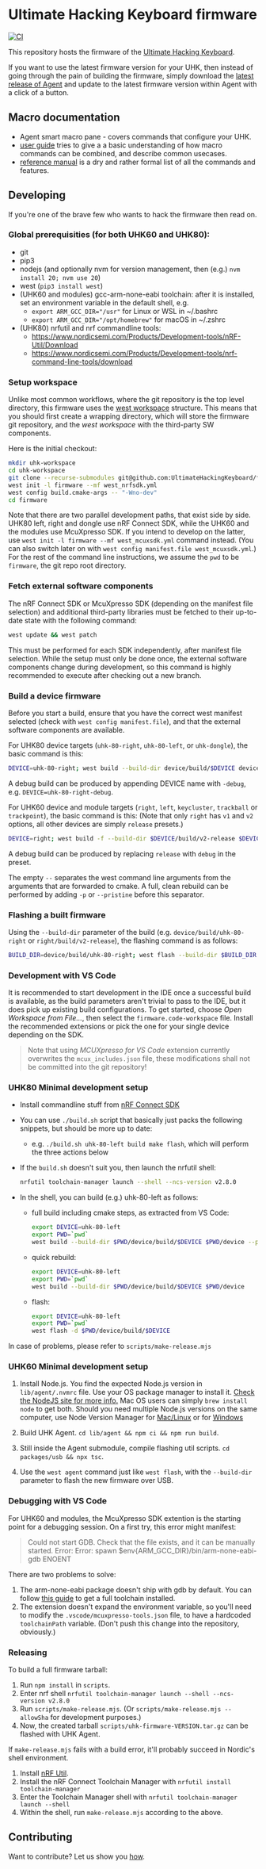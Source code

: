 # Ultimate Hacking Keyboard firmware

[![CI](https://github.com/UltimateHackingKeyboard/firmware/actions/workflows/ci.yml/badge.svg)](https://github.com/UltimateHackingKeyboard/firmware/actions/workflows/ci.yml)

This repository hosts the firmware of the [Ultimate Hacking Keyboard](https://ultimatehackingkeyboard.com/).

If you want to use the latest firmware version for your UHK, then instead of going through the pain of building the firmware, simply download the [latest release of Agent](https://github.com/UltimateHackingKeyboard/agent/releases/latest) and update to the latest firmware version within Agent with a click of a button.

## Macro documentation

- Agent smart macro pane - covers commands that configure your UHK. 
- [user guide](https://github.com/UltimateHackingKeyboard/firmware/blob/master/doc-dev/user-guide.md) tries to give a a basic understanding of how macro commands can be combined, and describe common usecases.
- [reference manual](https://github.com/UltimateHackingKeyboard/firmware/blob/master/doc-dev/reference-manual.md) is a dry and rather formal list of all the commands and features.

## Developing

If you're one of the brave few who wants to hack the firmware then read on.

### Global prerequisities (for both UHK60 and UHK80):

- git
- pip3
- nodejs (and optionally nvm for version management, then (e.g.) `nvm install 20; nvm use 20`)
- west (`pip3 install west`)
- (UHK60 and modules) gcc-arm-none-eabi toolchain:
  after it is installed, set an environment variable in the default shell, e.g.
  - `export ARM_GCC_DIR="/usr"` for Linux or WSL in ~/.bashrc
  - `export ARM_GCC_DIR="/opt/homebrew"` for macOS in ~/.zshrc
- (UHK80) nrfutil and nrf commandline tools:
  - https://www.nordicsemi.com/Products/Development-tools/nRF-Util/Download
  - https://www.nordicsemi.com/Products/Development-tools/nrf-command-line-tools/download

### Setup workspace

Unlike most common workflows, where the git repository is the top level directory,
this firmware uses the [west workspace](https://docs.zephyrproject.org/latest/develop/west/workspaces.html#t2-star-topology-application-is-the-manifest-repository) structure. This means that you should first
create a wrapping directory, which will store the firmware git repository, and the *west workspace*
with the third-party SW components.

Here is the initial checkout:
```bash
mkdir uhk-workspace
cd uhk-workspace
git clone --recurse-submodules git@github.com:UltimateHackingKeyboard/firmware.git
west init -l firmware --mf west_nrfsdk.yml
west config build.cmake-args -- "-Wno-dev"
cd firmware
```
Note that there are two parallel development paths, that exist side by side.
UHK80 left, right and dongle use nRF Connect SDK, while the UHK60 and the modules use McuXpresso SDK.
If you intend to develop on the latter, use `west init -l firmware --mf west_mcuxsdk.yml` command instead.
(You can also switch later on with `west config manifest.file west_mcuxsdk.yml`.)
For the rest of the command line instructions, we assume the `pwd` to be `firmware`, the git repo root directory.

### Fetch external software components

The nRF Connect SDK or McuXpresso SDK (depending on the manifest file selection) and additional
third-party libraries must be fetched to their up-to-date state with the following command:
```bash
west update && west patch
```
This must be performed for each SDK independently, after manifest file selection.
While the setup must only be done once, the external software components change during development,
so this command is highly recommended to execute after checking out a new branch.

### Build a device firmware

Before you start a build, ensure that you have the correct west manifest selected (check with `west config manifest.file`),
and that the external software components are available.

For UHK80 device targets (`uhk-80-right`, `uhk-80-left`, or `uhk-dongle`), the basic command is this:
```bash
DEVICE=uhk-80-right; west build --build-dir device/build/$DEVICE device -- --preset $DEVICE
```
A debug build can be produced by appending DEVICE name with `-debug`, e.g. `DEVICE=uhk-80-right-debug`.

For UHK60 device and module targets (`right`, `left`, `keycluster`, `trackball` or `trackpoint`), the basic command is this:
(Note that only `right` has `v1` and `v2` options, all other devices are simply `release` presets.)
```bash
DEVICE=right; west build -f --build-dir $DEVICE/build/v2-release $DEVICE -- --preset v2-release
```
A debug build can be produced by replacing `release` with `debug` in the preset.

The empty `--` separates the west command line arguments from the arguments that are forwarded to cmake.
A full, clean rebuild can be performed by adding `-p` or `--pristine` before this separator.

### Flashing a built firmware

Using the `--build-dir` parameter of the build (e.g. `device/build/uhk-80-right` or `right/build/v2-release`),
the flashing command is as follows:
```bash
BUILD_DIR=device/build/uhk-80-right; west flash --build-dir $BUILD_DIR
```

### Development with VS Code

It is recommended to start development in the IDE once a successful build is available, as the build parameters
aren't trivial to pass to the IDE, but it does pick up existing build configurations.
To get started, choose *Open Workspace from File...*, then select the `firmware.code-workspace` file.
Install the recommended extensions or pick the one for your single device depending on the SDK.

> Note that using *MCUXpresso for VS Code* extension currently overwrites the `mcux_includes.json` file,
these modifications shall not be committed into the git repository!

### UHK80 Minimal development setup

- Install commandline stuff from [nRF Connect SDK](https://developer.nordicsemi.com/nRF_Connect_SDK/doc/latest/nrf/installation/install_ncs.html)
- You can use `./build.sh` script that basically just packs the following snippets, but should be more up to date:

    - e.g. `./build.sh uhk-80-left build make flash`, which will perform the three actions below

- If the `build.sh` doesn't suit you, then launch the nrfutil shell:
    ```bash
    nrfutil toolchain-manager launch --shell --ncs-version v2.8.0
    ```
- In the shell, you can build (e.g.) uhk-80-left as follows:

  - full build including cmake steps, as extracted from VS Code:
    ```bash
    export DEVICE=uhk-80-left
    export PWD=`pwd`
    west build --build-dir $PWD/device/build/$DEVICE $PWD/device --pristine -- --preset $DEVICE -DNCS_TOOLCHAIN_VERSION=NONE
    ```

  - quick rebuild:
    ```bash
    export DEVICE=uhk-80-left
    export PWD=`pwd`
    west build --build-dir $PWD/device/build/$DEVICE $PWD/device
    ```

  - flash:
    ```bash
    export DEVICE=uhk-80-left
    export PWD=`pwd`
    west flash -d $PWD/device/build/$DEVICE
    ```

In case of problems, please refer to `scripts/make-release.mjs`

### UHK60 Minimal development setup

1. Install Node.js. You find the expected Node.js version in `lib/agent/.nvmrc` file. Use your OS package manager to install it. [Check the NodeJS site for more info.](https://nodejs.org/en/download/package-manager/ "Installing Node.js via package manager") Mac OS users can simply `brew install node` to get both. Should you need multiple Node.js versions on the same computer, use Node Version Manager for [Mac/Linux](https://github.com/creationix/nvm) or for [Windows](https://github.com/coreybutler/nvm-windows)

2. Build UHK Agent. `cd lib/agent && npm ci && npm run build`.

3. Still inside the Agent submodule, compile flashing util scripts. `cd packages/usb && npx tsc`.

4. Use the `west agent` command just like `west flash`, with the `--build-dir` parameter
to flash the new firmware over USB.

### Debugging with VS Code

For UHK60 and modules, the McuXpresso SDK extention is the starting point for a debugging session.
On a first try, this error might manifest:

> Could not start GDB. Check that the file exists, and it can be manually started.
Error: Error: spawn $env{ARM_GCC_DIR}/bin/arm-none-eabi-gdb ENOENT

There are two problems to solve:
1. The arm-none-eabi package doesn't ship with gdb by default.
You can follow [this guide](https://interrupt.memfault.com/blog/installing-gdb#binaries-from-arm)
to get a full toolchain installed.
2. The extension doesn't expand the environment variable, so you'll need to modify the `.vscode/mcuxpresso-tools.json` file,
to have a hardcoded `toolchainPath` variable. (Don't push this change into the repository, obviously.)


### Releasing

To build a full firmware tarball:

1. Run `npm install` in `scripts`.
2. Enter nrf shell `nrfutil toolchain-manager launch --shell --ncs-version v2.8.0`
2. Run `scripts/make-release.mjs`. (Or `scripts/make-release.mjs --allowSha` for development purposes.)
3. Now, the created tarball `scripts/uhk-firmware-VERSION.tar.gz` can be flashed with UHK Agent.

If `make-release.mjs` fails with a build error, it'll probably succeed in Nordic's shell environment.

1. Install [nRF Util](https://www.nordicsemi.com/Products/Development-tools/nRF-Util).
2. Install the nRF Connect Toolchain Manager with `nrfutil install toolchain-manager`
3. Enter the Toolchain Manager shell with `nrfutil toolchain-manager launch --shell`
4. Within the shell, run `make-release.mjs` according to the above.

## Contributing

Want to contribute? Let us show you [how](/CONTRIBUTING.md).
